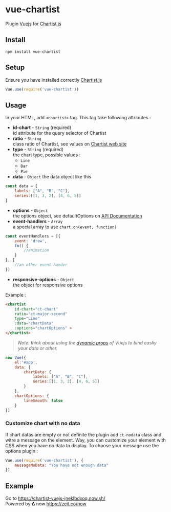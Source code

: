 vue-chartist
==============

Plugin [Vuejs](http://vuejs.org/) for [Chartist.js](https://gionkunz.github.io)

## Install
    npm install vue-chartist
## Setup
Ensure you have installed correctly [Chartist.js](https://gionkunz.github.io/chartist-js/getting-started.html)
```javascript
Vue.use(require('vue-chartist'))
```
## Usage
In your HTML, add `<chartist>` tag. This tag take following attributes :
- **id-chart** - `String` (required)  
id attribute for the query selector of Chartist
- **ratio** - `String`  
class ratio of Chartist, see values on [Chartist web site](https://gionkunz.github.io/chartist-js/getting-started.html#as-simple-as-it-can-get)
- **type** - `String` (required)  
the chart type, possible values :
    - `Line`
    - `Bar`
    - `Pie`
- **data** - `Object`
the data object like this
```javascript
const data = {
    labels: ["A", "B", "C"],
    series:[[1, 3, 2], [4, 6, 5]]
}
```
- **options** - `Object`  
the options object, see defaultOptions on [API Documentation](https://gionkunz.github.io/chartist-js/api-documentation.html)
- **event-handlers** - `Array`  
a special array to use `chart.on(event, function)`  
```javascript
const eventHandlers = [{
    event: 'draw',
    fn() {
        //animation
    }
}, {
    //an other event hander
}]
```
- **responsive-options** - `Object`  
the object for responsive options

Example :
```html
<chartist
    id-chart="ct-chart"
    ratio="ct-major-second"
    type="Line"
    :data="chartData"
    :options="chartOptions" >
</chartist>
```
>*Note: think about using the [dynamic props](http://vuejs.org/guide/components.html#Dynamic_Props) of Vuejs to bind easliy your data or other.*

```javascript
new Vue({
    el:'#app',
    data: {
        chartData: {
            labels: ["A", "B", "C"],
            series:[[1, 3, 2], [4, 6, 5]]
        }
    },
    chartOptions: {
        lineSmooth: false
    }
})
```

### Customize chart with no data
If chart datas are empty or not definite the plugin add `ct-nodata` class and witre a message on the element. Way, you can customize your element with CSS when you have no data to display. To choose your message use the options plugin :
```javascript
Vue.use(require('vue-chartist'), {
    messageNoData: "You have not enough data"
})
```

## Example
Go to https://chartist-vuejs-jneklbdxoq.now.sh/  
Powered by 𝚫 now https://zeit.co/now
